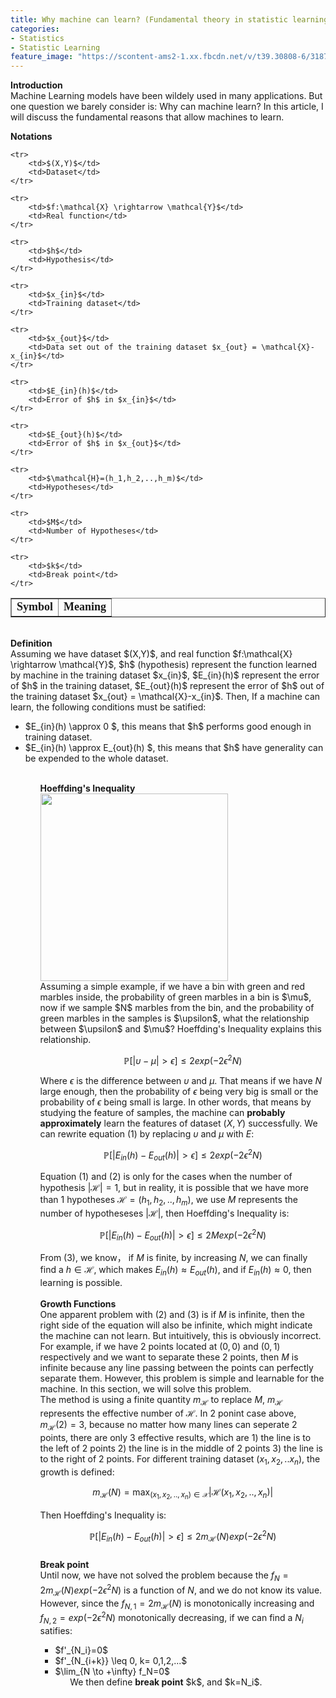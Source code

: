 ```yaml
---
title: Why machine can learn? (Fundamental theory in statistic learning)
categories:
- Statistics
- Statistic Learning
feature_image: "https://scontent-ams2-1.xx.fbcdn.net/v/t39.30808-6/318727714_1298950054279522_1327222508011670093_n.jpg?_nc_cat=108&ccb=1-7&_nc_sid=730e14&_nc_ohc=TnxHVTXAD_IAX-HmZVu&_nc_ht=scontent-ams2-1.xx&oh=00_AfBSzcy1lv2fJGWPylw7pRDyxpG_NNwrFmcdUXnopbawrg&oe=6394F523"
---
```

<head>
    <script src="https://cdn.mathjax.org/mathjax/latest/MathJax.js?config=TeX-AMS-MML_HTMLorMML" type="text/javascript"></script>
    <script type="text/x-mathjax-config">
        MathJax.Hub.Config({
            tex2jax: {
            skipTags: ['script', 'noscript', 'style', 'textarea', 'pre'],
            inlineMath: [['$','$']]
            }
        });
    </script>
</head>

**Introduction**\
Machine Learning models have been wildely used in many applications. But one question we barely consider is: Why can machine learn? In this article, I will discuss the fundamental reasons that allow machines to learn.


**Notations**
<table border="1">
    <tr>
        <td><font face="黑体" size=4><b>Symbol</b></font></td>
        <td><font face="黑体" size=4><b>Meaning</b></font></td>
    </tr>

    <tr>
        <td>$(X,Y)$</td>
        <td>Dataset</td>
    </tr>

    <tr>
        <td>$f:\mathcal{X} \rightarrow \mathcal{Y}$</td>
        <td>Real function</td>
    </tr>

    <tr>
        <td>$h$</td>
        <td>Hypothesis</td>
    </tr>

    <tr>
        <td>$x_{in}$</td>
        <td>Training dataset</td>
    </tr>

    <tr>
        <td>$x_{out}$</td>
        <td>Data set out of the training dataset $x_{out} = \mathcal{X}-x_{in}$</td>
    </tr>

    <tr>
        <td>$E_{in}(h)$</td>
        <td>Error of $h$ in $x_{in}$</td>
    </tr>

    <tr>
        <td>$E_{out}(h)$</td>
        <td>Error of $h$ in $x_{out}$</td>
    </tr>

    <tr>
        <td>$\mathcal{H}=(h_1,h_2,..,h_m)$</td>
        <td>Hypotheses</td>
    </tr>

    <tr>
        <td>$M$</td>
        <td>Number of Hypotheses</td>
    </tr>

    <tr>
        <td>$k$</td>
        <td>Break point</td>
    </tr>

</table>
<br />
<b>Definition</b><br />
Assuming we have dataset $(X,Y)$, and real function $f:\mathcal{X} \rightarrow \mathcal{Y}$, $h$ (hypothesis) represent the function learned by machine in the training dataset $x_{in}$, $E_{in}(h)$ represent the 
error of $h$ in the training dataset, $E_{out}(h)$ represent the error of $h$ out of the training dataset $x_{out} = \mathcal{X}-x_{in}$. Then, If a machine can learn, the following conditions must be satified:
<ul>
<li>$E_{in}(h) \approx 0 $, this means that $h$ performs good enough in training dataset. </li>
<li>$E_{in}(h) \approx E_{out}(h) $, this means that $h$ have generality can be expended to the whole dataset. </li>
<ul>
<br />
<b>Hoeffding's Inequality</b><br />
<img src="https://work.caltech.edu/images1/onebin.png" width = "300"  div align=center /><br />
Assuming a simple example, if we have a bin with green and red marbles inside, the probability of green marbles in a bin is $\mu$, now if we sample $N$ marbles from the bin, and the probability of green marbles in the 
samples is $\upsilon$, what the relationship between $\upsilon$ and $\mu$? Hoeffding's Inequality explains this relationship.

$$\mathbb{P}[|\upsilon-\mu|>\epsilon] \leq 2exp(-2\epsilon^2N)$$

Where $\epsilon$ is the difference between $\upsilon$ and $\mu$. That means if we have $N$ large enough, then the probability of $\epsilon$ being very big is small or the probability of $\epsilon$ being small is large. In other words, 
that means by studying the feature of samples, the machine can <b>probably approximately</b> learn the features of dataset $(X,Y)$ successfully. We can rewrite equation (1) by replacing $\upsilon$ and $\mu$ with $E$:

$$\mathbb{P}[|E_{in}(h)-E_{out}(h)|>\epsilon] \leq 2exp(-2\epsilon^2N)$$

Equation (1) and (2) is only for the cases when the number of hypothesis $|\mathcal{H}|=1$, but in reality, it is possible that we have more than 1 hypotheses $\mathcal{H}=(h_1,h_2,..,h_m)$, we use $M$ represents the number of hypotheseses $|\mathcal{H}|$, 
then Hoeffding's Inequality is:

$$\mathbb{P}[|E_{in}(h)-E_{out}(h)|>\epsilon] \leq 2Mexp(-2\epsilon^2N)$$

From (3), we know， if $M$ is finite, by increasing $N$, we can finally find a $h \in \mathcal{H}$, which makes $E_{in}(h) \approx E_{out}(h)$, and if $E_{in}(h) \approx 0$, then learning is possible.
<br />
<br />
<b>Growth Functions</b><br />
One apparent problem with (2) and (3) is if $M$ is infinite, then the right side of the equation will also be infinite, which might indicate the machine can not learn. But intuitively, this is obviously incorrect. For example, 
if we have 2 points located at $(0,0)$ and $(0,1)$ respectively and we want to separate these 2 points, then $M$ is infinite because any line passing between the points can perfectly separate them. However, this problem is simple and learnable for the machine.
In this section, we will solve this problem.
<br />
The method is using a finite quantity $m_{\mathcal{H}}$ to replace $M$, $m_{\mathcal{H}}$ represents the effective number of $\mathcal{H}$. In 2 ponint case above, $m_{\mathcal{H}}(2)=3$, because no matter how many lines can seperate 2 points,
there are only 3 effective results, which are 1) the line is to the left of 2 points 2) the line is in the middle of 2 points 3) the line is to the right of 2 points. For different training dataset $(x_1,x_2,..x_n)$, the growth is defined:

$$m_{\mathcal{H}}(N)=\max_{(x_1,x_2,..,x_n)\in \mathcal{X}}|\mathcal{H}(x_1,x_2,..,x_n)|$$

Then Hoeffding's Inequality is:

$$\mathbb{P}[|E_{in}(h)-E_{out}(h)|>\epsilon] \leq 2m_{\mathcal{H}}(N)exp(-2\epsilon^2N)$$
<br />
<b>Break point</b><br />
Until now, we have not solved the problem because the  $f_{N}=2m_{\mathcal{H}}(N)exp(-2\epsilon^2N)$ is a function of $N$, and we do not know its value. However, since the $f_{N,1}=2m_{\mathcal{H}}(N)$ is monotonically increasing and $f_{N,2}=exp(-2\epsilon^2N)$
monotonically decreasing, if we can find a $N_i$ satifies:
<ul>
<li> $f'_{N_i}=0$
<li> $f'_{N_{i+k}} \leq 0, k= 0,1,2,...$
<li> $\lim_{N \to +\infty} f_N=0$
<ul>
 We then define <b>break point</b> $k$, and $k=N_i$.






